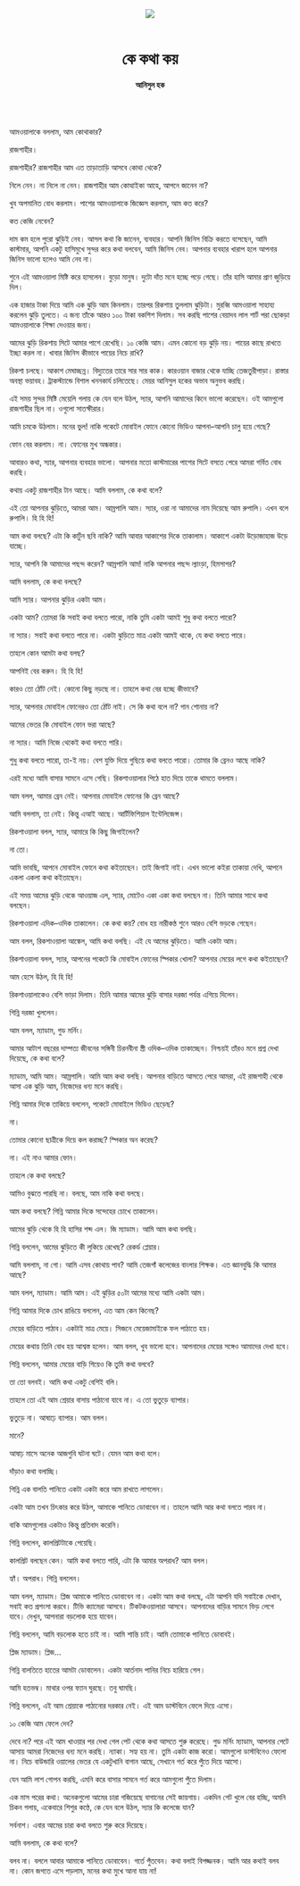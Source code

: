 <div align=center>
<img src=https://images.prothomalo.com/prothomalo-bangla%2F2022-07%2Fe196bbfe-2409-454c-80c2-ec2b5f40ecdf%2FUntitled_8.jpg?rect=0%2C51%2C303%2C159&w=1200&ar=40%3A21&auto=format%2Ccompress&ogImage=true&mode=crop&overlay=&overlay_position=bottom&overlay_width_pct=1 />
<br><br>
<h1>কে কথা কয়</h1> 
<h4>আনিসুল হক</h4>
<br><br>
</div>

আমওয়ালাকে বললাম, আম কোথাকার?

রাজশাহীর।

রাজশাহীর? রাজশাহীর আম এত তাড়াতাড়ি আসবে কোথা থেকে?

নিলে নেন। না নিলে না নেন। রাজশাহীর আম কোত্থাইকা আহে, আপনে জানেন না?

খুব অপমানিত বোধ করলাম। পাশের আমওয়ালাকে জিজ্ঞেস করলাম, আম কত করে?

কত কেজি নেবেন?

দাম কম হলে পুরো ঝুড়িই নেব। আসল কথা কি জানেন, ব্যবহার। আপনি জিনিস বিক্রি করতে বসেছেন, আমি কাস্টমার, আপনি একটু হাসিমুখে সুন্দর করে কথা বলবেন, আমি জিনিস নেব। আপনার ব্যবহার খারাপ হলে আপনার জিনিস ভালো হলেও আমি নেব না।

শুনে এই আমওয়ালা মিষ্টি করে হাসলেন। বুড়ো মানুষ। দুটো দাঁত মনে হচ্ছে পড়ে গেছে। তাঁর হাসি আমার প্রাণ জুড়িয়ে দিল।

এক হাজার টাকা দিয়ে আমি এক ঝুড়ি আম কিনলাম। তারপর রিকশায় তুললাম ঝুড়িটা। মুরব্বি আমওয়ালা সাহায্য করলেন ঝুড়ি তুলতে। এ জন্য তাঁকে আরও ১০০ টাকা বকশিশ দিলাম। সব করছি পাশের বেয়াদব লাল শার্ট পরা ছোকড়া আমওয়ালাকে শিক্ষা দেওয়ার জন্য।

আমের ঝুড়ি রিকশায় সিটে আমার পাশে রেখেছি। ১০ কেজি আম। এমন কোনো বড় ঝুড়ি নয়। পায়ের কাছে রাখতে ইচ্ছা করল না। খাবার জিনিস কীভাবে পায়ের নিচে রাখি?

রিকশা চলছে। আকাশ মেঘাচ্ছন্ন। বিদ্যুতের তারে সার সার কাক। কারওয়ান বাজার থেকে যাচ্ছি তেজতুরীপাড়া। রাস্তার অবস্থা ভয়াবহ। ট্রাকস্ট্যান্ডে বিশাল খননকার্য চলিতেছে। মেয়র আনিসুল হকের অভাব অনুভব করছি।

এই সময় সুন্দর মিষ্টি মেয়েলি গলায় কে যেন বলে উঠল, স্যার, আপনি আমাদের কিনে ভালো করেছেন। ওই আমগুলো রাজশাহীর ছিল না। ওগুলো সাতক্ষীরার।

আমি চমকে উঠলাম। মনের ভুল! নাকি পকেটে মোবাইল ফোনে কোনো ভিডিও আপনা–আপনি চালু হয়ে গেছে?

ফোন বের করলাম। না। ফোনের মুখ অন্ধকার।

আবারও কথা, স্যার, আপনার ব্যবহার ভালো। আপনার মতো কাস্টমারের পাশের সিটে বসতে পেরে আমরা গর্বিত বোধ করছি।

কথায় একটু রাজশাহীর টান আছে। আমি বললাম, কে কথা বলে?

এই তো আপনার ঝুড়িতে, আমরা আম। আম্রপালি আম। স্যার, ওরা না আমাদের নাম দিয়েছে আম রুপালি। এখন বলে রুপালি। হি হি হি!

আম কথা বলছে? এটা কি কার্টুন ছবি নাকি? আমি আবার আকাশের দিকে তাকালাম। আকাশে একটা উড়োজাহাজ উড়ে যাচ্ছে।

স্যার, আপনি কি আমাদের পছন্দ করেন? আম্রপালি আম! নাকি আপনার পছন্দ ল্যাংড়া, হিমসাগর?

আমি বললাম, কে কথা বলছে?

আমি স্যার। আপনার ঝুড়ির একটা আম।

একটা আম? তোমরা কি সবাই কথা বলতে পারো, নাকি তুমি একটা আমই শুধু কথা বলতে পারো?

না স্যার। সবাই কথা বলতে পারে না। একটা ঝুড়িতে মাত্র একটা আমই থাকে, যে কথা বলতে পারে।

তাহলে কোন আমটা কথা বলছ?

আপনিই বের করুন। হি হি হি!

কারও তো ঠোঁট নেই। কোনো কিছু নড়ছে না। তাহলে কথা বের হচ্ছে কীভাবে?

স্যার, আপনার মোবাইল ফোনেরও তো ঠোঁট নাই। সে কি কথা বলে না? গান শোনায় না?

আমের ভেতর কি মোবাইল ফোন ভরা আছে?

না স্যার। আমি নিজে থেকেই কথা বলতে পারি।

শুধু কথা বলতে পারো, তা-ই নয়। বেশ যুক্তি দিয়ে গুছিয়ে কথা বলতে পারো। তোমার কি ব্রেনও আছে নাকি?

এরই মধ্যে আমি বাসার সামনে এসে গেছি। রিকশাওয়ালার পিঠে হাত দিয়ে তাকে থামতে বললাম।

আম বলল, আমার ব্রেন নেই। আপনার মোবাইল ফোনের কি ব্রেন আছে?

আমি বললাম, তা নেই। কিন্তু এআই আছে। আর্টিফিশিয়াল ইন্টেলিজেন্স।

রিকশাওয়ালা বলল, স্যার, আমারে কি কিছু জিগাইলেন?

না তো।

আমি ভাবছি, আপনে মোবাইল ফোনে কথা কইতাছেন। তাই জিগাই নাই। এখন ভালো কইরা তাকায়া দেখি, আপনে একলা একলা কথা কইতাছেন।

এই সময় আমের ঝুড়ি থেকে আওয়াজ এল, স্যার, মোটেও একা একা কথা বলছেন না। তিনি আমার সাথে কথা বলছেন।

রিকশাওয়ালা এদিক–ওদিক তাকালেন। কে কথা কয়? বোধ হয় নারীকণ্ঠ শুনে আরও বেশি ভড়কে গেছেন।

আম বলল, রিকশাওয়ালা আঙ্কেল, আমি কথা বলছি। এই যে আমের ঝুড়িতে। আমি একটা আম।

রিকশাওয়ালা বলল, স্যার, আপনের পকেটে কি মোবাইল ফোনের স্পিকার খোলা? আপনার মেয়ের লগে কথা কইতাছেন?

আম হেসে উঠল, হি হি হি!

রিকশাওয়ালাকেও বেশি ভাড়া দিলাম। তিনি আমার আমের ঝুড়ি বাসার দরজা পর্যন্ত এগিয়ে দিলেন।

গিন্নি দরজা খুললেন।

আম বলল, ম্যাডাম, গুড মর্নিং।

আমার আটাশ বছরের দাম্পত্য জীবনের সঙ্গিনী চিরনবীনা স্ত্রী ওদিক–ওদিক তাকাচ্ছেন। নিশ্চয়ই তাঁরও মনে প্রশ্ন দেখা দিয়েছে, কে কথা বলে?

ম্যাডাম, আমি আম। আম্রপালি। আমি আম কথা বলছি। আপনার বাড়িতে আসতে পেরে আমরা, এই রাজশাহী থেকে আসা এক ঝুড়ি আম, নিজেদের ধন্য মনে করছি।

গিন্নি আমার দিকে তাকিয়ে বললেন, পকেটে মোবাইলে ভিডিও ছেড়েছ?

না।

তোমার কোনো ছাত্রীকে দিয়ে কল করাচ্ছ? স্পিকার অন করেছ?

না। এই নাও আমার ফোন।

তাহলে কে কথা বলছে?

আমিও বুঝতে পারছি না। বলছে, আম নাকি কথা বলছে।

আম কথা বলছে? গিন্নি আমার দিকে সন্দেহের চোখে তাকালেন।

আমের ঝুড়ি থেকে হি হি হাসির শব্দ এল। জি ম্যাডাম। আমি আম কথা বলছি।

গিন্নি বললেন, আমের ঝুড়িতে কী লুকিয়ে রেখেছ? রেকর্ড প্লেয়ার।

আমি বললাম, না গো। আমি এসব কোথায় পাব? আমি তেজগাঁ কলেজের বাংলার শিক্ষক। এত জ্ঞানবুদ্ধি কি আমার আছে?

আম বলল, ম্যাডাম। আমি আম। এই ঝুড়ির ৫০টা আমের মধ্যে আমি একটা আম।

গিন্নি আমার দিকে চোখ রাঙিয়ে বললেন, এত আম কেন কিনেছ?

মেয়ের বাড়িতে পাঠাব। একটাই মাত্র মেয়ে। সিজনে মেয়েজামাইকে ফল পাঠাতে হয়।

মেয়ের কথায় তিনি বোধ হয় আশ্বস্ত হলেন। আম বলল, খুব ভালো হবে। আপনাদের মেয়ের সঙ্গেও আমাদের দেখা হবে।

গিন্নি বললেন, আমার মেয়ের বাড়ি গিয়েও কি তুমি কথা বলবে?

তা তো বলবই। আমি কথা একটু বেশিই বলি।

তাহলে তো এই আম শ্রেয়ার বাসায় পাঠানো যাবে না। এ তো ভুতুড়ে ব্যাপার।

ভুতুড়ে না। আষাঢ়ে ব্যাপার। আম বলল।

মানে?

আষাঢ় মাসে অনেক আজগুবি ঘটনা ঘটে। যেমন আম কথা বলে।

দাঁড়াও কথা বলাচ্ছি।

গিন্নি এক বালতি পানিতে একটা একটা করে আম রাখতে লাগলেন।

একটা আম তখন চিৎকার করে উঠল, আমাকে পানিতে ডোবাবেন না। তাহলে আমি আর কথা বলতে পারব না।

বাকি আমগুলোর একটাও কিন্তু প্রতিবাদ করেনি।

গিন্নি বললেন, কালপ্রিটটাকে পেয়েছি।

কালপ্রিট বলছেন কেন। আমি কথা বলতে পারি, এটা কি আমার অপরাধ? আম বলল।

হ্যাঁ। অপরাধ। গিন্নি বললেন।

আম বলল, ম্যাডাম। প্লিজ আমাকে পানিতে ডোবাবেন না। একটা আম কথা বলছে, এটা আপনি যদি সবাইকে দেখান, সবাই কত প্রশংসা করবে। টিভি ক্যামেরা আসবে। টিকটকওয়ালারা আসবে। আপনাদের বাড়ির সামনে ভিড় লেগে যাবে। দেখুন, আপনারা বড়লোক হয়ে যাবেন।

গিন্নি বললেন, আমি বড়লোক হতে চাই না। আমি শান্তি চাই। আমি তোমাকে পানিতে ডোবাবই।

প্লিজ ম্যাডাম। প্লিজ...

গিন্নি বালতিতে হাতের আমটা ডোবালেন। একটা আর্তনাদ পানির নিচে হারিয়ে গেল।

আমি হতভম্ব। মাথার ওপর ফ্যান ঘুরছে। তবু ঘামছি।

গিন্নি বললেন, এই আম শ্রেয়াকে পাঠানোর দরকার নেই। এই আম ডাস্টবিনে ফেলে দিয়ে এসো।

১০ কেজি আম ফেলে দেব?

দেবে না? পরে এই আম খাওয়ার পর দেখা গেল পেট থেকে কথা আসতে শুরু করেছে। গুড মর্নিং ম্যাডাম, আপনার পেটে আসায় আমরা নিজেদের ধন্য মনে করছি। ন্যাকা। সহ্য হয় না। তুমি একটা কাজ করো। আমগুলো ডাস্টবিনেও ফেলো না। নিচে বাউন্ডারি ওয়ালের ভেতর যে একটুখানি বাগান আছে, সেখানে গর্ত করে পুঁতে দিয়ে আসো।

যেন আমি লাশ গোপন করছি, এমনি করে বাসার সামনে গর্ত করে আমগুলো পুঁতে দিলাম।

এক মাস পরের কথা। অনেকগুলো আমের চারা গজিয়েছে বাগানের সেই জায়গায়। একদিন গেট খুলে বের হচ্ছি, অমনি চিকন গলায়, একেবারে শিশুর কণ্ঠে, কে যেন বলে উঠল, স্যার কি কলেজে যান?

সর্বনাশ। এবার আমের চারা কথা বলতে শুরু করে দিয়েছে।

আমি বললাম, কে কথা বলে?

বলব না। বললে আবার আমাকে পানিতে ডোবাবেন। গর্তে পুঁতবেন। কথা বলাই বিপজ্জনক। আমি আর কথাই বলব না। কোন জগতে এসে পড়লাম, মনের কথা মুখে আনা যায় না!

